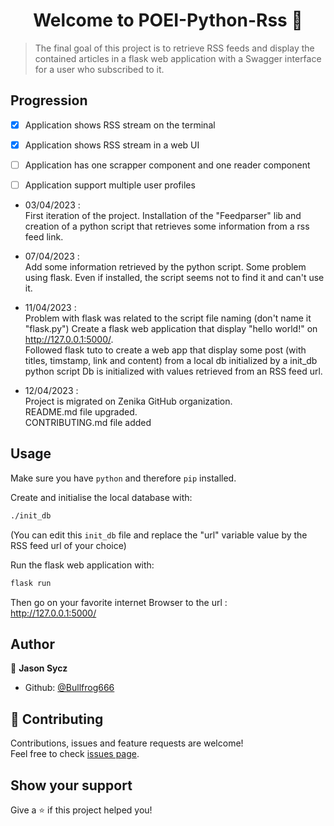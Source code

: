 <h1 align="center">Welcome to POEI-Python-Rss 👋</h1>


> The final goal of this project is to retrieve RSS feeds and display the contained articles in a flask web application with a Swagger interface for a user who subscribed to it.

## Progression

- [x]  Application shows RSS stream on the terminal
- [x]  Application shows RSS stream in a web UI
- [ ]  Application has one scrapper component and one reader component
- [ ]  Application support multiple user profiles


- 03/04/2023 :<br>
First iteration of the project.
Installation of the "Feedparser" lib and creation of a python script that retrieves some information from a rss feed link.<br>

- 07/04/2023 :<br>
Add some information retrieved by the python script.
Some problem using flask. Even if installed, the script seems not to find it and can't use it.<br>

- 11/04/2023 :<br>
Problem with flask was related to the script file naming (don't name it "flask.py")
Create a flask web application that display "hello world!" on http://127.0.0.1:5000/. <br>
Followed flask tuto to create a web app that display some post (with titles, timstamp, link and content) from a local db initialized by a init_db python script
Db is initialized with values retrieved from an RSS feed url.<br>

- 12/04/2023 :<br>
  Project is migrated on Zenika GitHub organization.<br>README.md file upgraded.<br>CONTRIBUTING.md file added<br>

## Usage

Make sure you have `python` and therefore `pip` installed.<br>

Create and initialise the local database with:
```sh
./init_db
```
(You can edit this `init_db` file and replace the "url" variable value by the RSS feed url of your choice)

Run the flask web application with:
```sh
flask run
```

Then go on your favorite internet Browser to the url :<br>
http://127.0.0.1:5000/

## Author

👤 **Jason Sycz**

* Github: [@Bullfrog666](https://github.com/Bullfrog666)

## 🤝 Contributing

Contributions, issues and feature requests are welcome!<br />Feel free to check [issues page](https://github.com/Zenika/POEI-Python-Rss/issues/). 

## Show your support

Give a ⭐️ if this project helped you!
